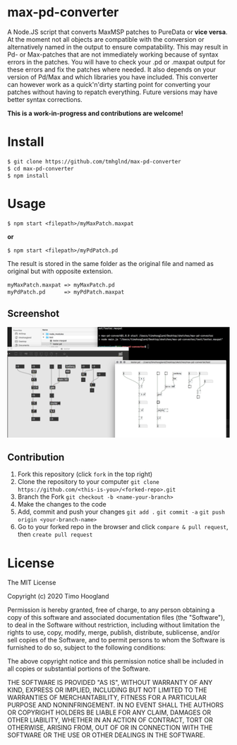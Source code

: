 # max-pd-converter

A Node.JS script that converts MaxMSP patches to PureData or **vice versa**. At the moment not all objects are compatible with the conversion or alternatively named in the output to ensure compatability. This may result in Pd- or Max-patches that are not immediately working because of syntax errors in the patches. You will have to check your .pd or .maxpat output for these errors and fix the patches where needed. It also depends on your version of Pd/Max and which libraries you have included. This converter can however work as a quick'n'dirty starting point for converting your patches without having to repatch everything. Future versions may have better syntax corrections.

**This is a work-in-progress and contributions are welcome!**

# Install

```
$ git clone https://github.com/tmhglnd/max-pd-converter
$ cd max-pd-converter
$ npm install
```

# Usage

```
$ npm start <filepath>/myMaxPatch.maxpat
```
**or**
```
$ npm start <filepath>/myPdPatch.pd
```

The result is stored in the same folder as the original file and named as original but with opposite extension.

```
myMaxPatch.maxpat => myMaxPatch.pd
myPdPatch.pd      => myPdPatch.maxpat
```

## Screenshot

![](images/screenshot.png)

## Contribution

1. Fork this repository (click `fork` in the top right)
2. Clone the repository to your computer `git clone https://github.com/<this-is-you>/<forked-repo>.git`
3. Branch the Fork `git checkout -b <name-your-branch>`
4. Make the changes to the code
5. Add, commit and push your changes `git add .` `git commit -a` `git push origin <your-branch-name>`
6. Go to your forked repo in the browser and click `compare & pull request`, then `create pull request`

# License

The MIT License

Copyright (c) 2020 Timo Hoogland

Permission is hereby granted, free of charge, to any person obtaining a copy of this software and associated documentation files (the "Software"), to deal in the Software without restriction, including without limitation the rights to use, copy, modify, merge, publish, distribute, sublicense, and/or sell copies of the Software, and to permit persons to whom the Software is furnished to do so, subject to the following conditions:

The above copyright notice and this permission notice shall be included in all copies or substantial portions of the Software.

THE SOFTWARE IS PROVIDED "AS IS", WITHOUT WARRANTY OF ANY KIND, EXPRESS OR IMPLIED, INCLUDING BUT NOT LIMITED TO THE WARRANTIES OF MERCHANTABILITY, FITNESS FOR A PARTICULAR PURPOSE AND NONINFRINGEMENT. IN NO EVENT SHALL THE AUTHORS OR COPYRIGHT HOLDERS BE LIABLE FOR ANY CLAIM, DAMAGES OR OTHER LIABILITY, WHETHER IN AN ACTION OF CONTRACT, TORT OR OTHERWISE, ARISING FROM, OUT OF OR IN CONNECTION WITH THE SOFTWARE OR THE USE OR OTHER DEALINGS IN THE SOFTWARE.
